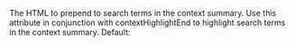 The HTML to prepend to search terms in the context
summary. Use this attribute in conjunction with
contextHighlightEnd to highlight search terms in the
context summary.
Default: </b>
